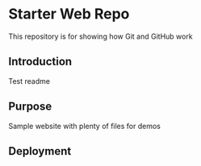 # Starter Web Repo

This repository is for showing how Git and GitHub work


## Introduction


 Test readme

## Purpose

Sample website with plenty of files for demos

## Deployment

